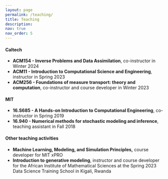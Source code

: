 ```yaml
---
layout: page
permalink: /teaching/
title: Teaching
description: 
nav: true
nav_order: 5
---
```


#### Caltech
- **ACM154 - Inverse Problems and Data Assimilation**, co-instructor in Winter 2024
- **ACM11 - Introduction to Computational Science and Engineering**, instructor in Spring 2023
- **ACM256 - Foundations of measure transport: theory and computation**, co-instructor and course developer in Winter 2023

#### MIT
- **16.S685 - A Hands-on Introduction to Computational Engineering**, co-instructor in Spring 2019
- **16.940 - Numerical methods for stochastic modeling and inference**, teaching assistant in Fall 2018

#### Other teaching activities
- **Machine Learning, Modeling, and Simulation Principles,** course developer for MIT xPRO
- **Introduction to generative modeling**, instructor and course developer  for the African Institute of Mathematical Sciences at the Spring 2023 Data Science Training School in Kigali, Rwanda